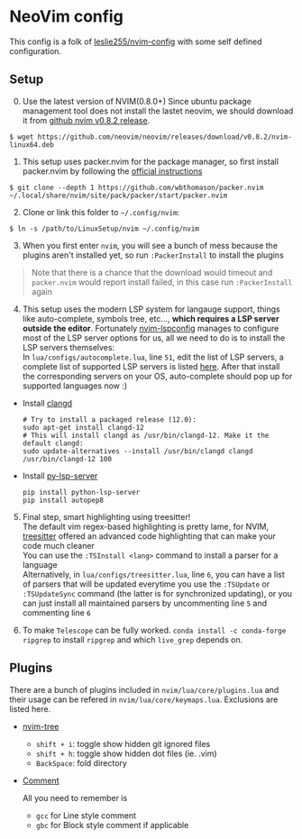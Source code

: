 # NeoVim config

This config is a folk of [leslie255/nvim-config](https://github.com/leslie255/nvim-config) with some self defined configuration.

## Setup
0. Use the latest version of NVIM(0.8.0+)
Since ubuntu package management tool does not install the lastet neovim, we should download it from [github nvim v0.8.2 release](https://github.com/neovim/neovim/releases/tag/v0.8.2).
```shell
$ wget https://github.com/neovim/neovim/releases/download/v0.8.2/nvim-linux64.deb
```

1. This setup uses packer.nvim for the package manager, so first install packer.nvim by following the [official instructions](https://github.com/wbthomason/packer.nvim#quickstart)
```shell
$ git clone --depth 1 https://github.com/wbthomason/packer.nvim ~/.local/share/nvim/site/pack/packer/start/packer.nvim
```

2. Clone or link this folder to `~/.config/nvim`:
```shell
$ ln -s /path/to/LinuxSetup/nvim ~/.config/nvim
```

3. When you first enter `nvim`, you will see a bunch of mess because the plugins aren't installed yet, so run `:PackerInstall` to install the plugins<br>
> Note that there is a chance that the download would timeout and `packer.nvim` would report install failed, in this case run `:PackerInstall` again

4. This setup uses the modern LSP system for langauge support, things like auto-complete, symbols tree, etc..., **which requires a LSP server outside the editor**. Fortunately [nvim-lspconfig](https://github.com/neovim/nvim-lspconfig) manages to configure most of the LSP server options for us, all we need to do is to install the LSP servers themselves:<br>
In `lua/configs/autocomplete.lua`, line `51`, edit the list of LSP servers, a complete list of supported LSP servers is listed [here](https://github.com/neovim/nvim-lspconfig/blob/master/doc/server_configurations.md). After that install the corresponding servers on your OS, auto-complete should pop up for supported languages now :)
  * Install [clangd](https://clangd.llvm.org/installation.html)
    ```shell
    # Try to install a packaged release (12.0):
    sudo apt-get install clangd-12
    # This will install clangd as /usr/bin/clangd-12. Make it the default clangd:
    sudo update-alternatives --install /usr/bin/clangd clangd /usr/bin/clangd-12 100
    ```
  * Install [py-lsp-server](https://github.com/python-lsp/python-lsp-server)
    ```shell
    pip install python-lsp-server
    pip install autopep8
    ```

5. Final step, smart highlighting using treesitter!<br>
The default vim regex-based highlighting is pretty lame, for NVIM, [treesitter](https://github.com/nvim-treesitter/nvim-treesitter) offered an advanced code highlighting that can make your code much cleaner<br>
You can use the `:TSInstall <lang>` command to install a parser for a language<br>
Alternatively, in `lua/configs/treesitter.lua`, line `6`, you can have a list of parsers that will be updated everytime you use the `:TSUpdate` or `:TSUpdateSync` command (the latter is for synchronized updating), or you can just install all maintained parsers by uncommenting line `5` and commenting line `6`

6. To make `Telescope` can be fully worked.
`conda install -c conda-forge ripgrep` to install `ripgrep` and which `live_grep` depends on.

## Plugins

There are a bunch of plugins included in `nvim/lua/core/plugins.lua` and their usage can be refered in `nvim/lua/core/keymaps.lua`. 
Exclusions are listed here.

* [nvim-tree](https://github.com/kyazdani42/nvim-tree.lua) 
  * `shift + i`: toggle show hidden git ignored files
  * `shift + h`: toggle show hidden dot files (ie. .vim)
  * `BackSpace`: fold directory

* [Comment](https://github.com/numToStr/Comment.nvim)

  All you need to remember is 
  * `gcc` for Line style comment 
  * `gbc` for Block style comment if applicable


